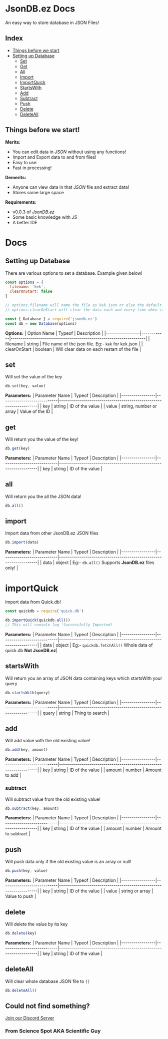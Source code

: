 # JsonDB.ez Docs

An easy way to store database in JSON Files!

## Index
- [Things before we start](https://github.com/scientific-dev/jsondb.ez/blob/master/docs.md#things-before-we-start)
- [Setting up Database](https://github.com/scientific-dev/jsondb.ez/blob/master/docs.md#setting-up-database)
   - [Set](https://github.com/scientific-dev/jsondb.ez/blob/master/docs.md#set)
   - [Get](https://github.com/scientific-dev/jsondb.ez/blob/master/docs.md#get)
   - [All](https://github.com/scientific-dev/jsondb.ez/blob/master/docs.md#all)
   - [Import](https://github.com/scientific-dev/jsondb.ez/blob/master/docs.md#import)
   - [ImportQuick](https://github.com/scientific-dev/jsondb.ez/blob/master/docs.md#importquick)
   - [StartsWith](https://github.com/scientific-dev/jsondb.ez/blob/master/docs.md#startswith)
   - [Add](https://github.com/scientific-dev/jsondb.ez/blob/master/docs.md#add)
   - [Subtract](https://github.com/scientific-dev/jsondb.ez/blob/master/docs.md#subtract)
   - [Push](https://github.com/scientific-dev/jsondb.ez/blob/master/docs.md#push)
   - [Delete](https://github.com/scientific-dev/jsondb.ez/blob/master/docs.md#delete)
   - [DeleteAll](https://github.com/scientific-dev/jsondb.ez/blob/master/docs.md#deleteall)

## Things before we start!

**Merits:**
- You can edit data in *JSON* without using any functions!
- Import and Export data to and from files!
- Easy to use
- Fast in processing!

**Demerits:**
- Anyone can view data in that *JSON* file and extract data!
- Stores some large space

**Requirements:**
- v0.0.3 of *JsonDB.ez*
- Some basic knowledge with *JS*
- A better IDE

# Docs

## Setting up Database
There are various options to set a database. Example given below!

```js
const options = {
  filename: 'kek',
  clearOnStart: false
}

// options.filename will name the file as kek.json or else the default will be jsondb.ez
// options.clearOnStart will clear the data each and every time when it restarts file. The default will be false...

const { Database } = require('jsondb.ez')
const db = new Database(options)
```

**Options:**
| Option Name     | Typeof     | Description                                                       |
|-----------------|------------|-------------------------------------------------------------------|
| filename        | string     | File name of the json file. Eg:- `kek` for kek.json               |
| clearOnStart    | boolean    | Will clear data on each restart of the file                       |

## set
Will set the value of the key

```js
db.set(key, value)
```

**Parameters:**
| Parameter Name  | Typeof                     | Description                                                       |
|-----------------|----------------------------|-------------------------------------------------------------------|
| key             | string                     | ID of the value                                                   |
| value           | string, number or array    | Value of the ID                                                   |

## get
Will return you the value of the key!

```js
db.get(key)
```

**Parameters:**
| Parameter Name  | Typeof                     | Description                                                       |
|-----------------|----------------------------|-------------------------------------------------------------------|
| key             | string                     | ID of the value                                                   |

## all
Will return you the all the JSON data!

```js
db.all()
```

## import
Import data from other JsonDB.ez JSON files

```js
db.import(data)
```

**Parameters:**
| Parameter Name  | Typeof                     | Description                                                       |
|-----------------|----------------------------|-------------------------------------------------------------------|
| data            | object                     | Eg:- ``db.all()`` Supports **JsonDB.ez** files only!              |

# importQuick
Import data from Quick.db!

```js
const quickdb = require('quick.db')

db.importQuick(quickdb.all())
// This will console log 'Successfully Imported!
```

**Parameters:**
| Parameter Name  | Typeof                     | Description                                                       |
|-----------------|----------------------------|-------------------------------------------------------------------|
| data            | object                     | Eg:- ``quickdb.fetchAll()`` Whole data of quick.db **Not JsonDB.ez**|

## startsWith
Will return you an array of JSON data containing keys which startsWith your query

```js
db.startsWith(query)
```

**Parameters:**
| Parameter Name  | Typeof                     | Description                                                       |
|-----------------|----------------------------|-------------------------------------------------------------------|
| query           | string                     | Thing to search                                                   |

## add
Will add value with the old existing value!

```js
db.add(key, amount)
```

**Parameters:**
| Parameter Name  | Typeof                     | Description                                                       |
|-----------------|----------------------------|-------------------------------------------------------------------|
| key             | string                     | ID of the value                                                   |
| amount          | number                     | Amount to add                                                     |

### subtract
Will subtract value from the old existing value!

```js
db.subtract(key, amount)
```

**Parameters:**
| Parameter Name  | Typeof                     | Description                                                       |
|-----------------|----------------------------|-------------------------------------------------------------------|
| key             | string                     | ID of the value                                                   |
| amount          | number                     | Amount to subtract                                                |

## push
Will push data only if the old existing value is an array or null!

```js
db.push(key, value)
```

**Parameters:**
| Parameter Name  | Typeof                     | Description                                                       |
|-----------------|----------------------------|-------------------------------------------------------------------|
| key             | string                     | ID of the value                                                   |
| value           | string or array            | Value to push                                                     |

## delete
Will delete the value by its key

```js
db.delete(key)
```

**Parameters:**
| Parameter Name  | Typeof                     | Description                                                       |
|-----------------|----------------------------|-------------------------------------------------------------------|
| key             | string                     | ID of the value                                                   |

## deleteAll
Will clear whole database JSON file to ``[]``

```js
db.deleteAll()
```

## Could not find something?
[Join our Discord Server](https://discord.gg/FrduEZd)
###  From Science Spot AKA Scientific Guy
